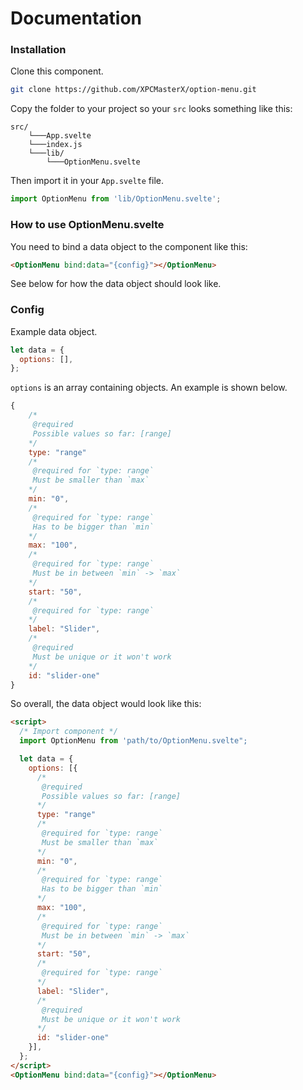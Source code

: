 # Documentation

### Installation

Clone this component.

```bash
git clone https://github.com/XPCMasterX/option-menu.git
```

Copy the folder to your project so your `src` looks something like this:

```
src/
    └───App.svelte
    └───index.js
    └───lib/
        └───OptionMenu.svelte
```

Then import it in your `App.svelte` file.

```js
import OptionMenu from 'lib/OptionMenu.svelte';
```

### How to use OptionMenu.svelte

You need to bind a data object to the component like this:

```html
<OptionMenu bind:data="{config}"></OptionMenu>
```

See below for how the data object should look like.

### Config

Example data object.

```js
let data = {
  options: [],
};
```

`options` is an array containing objects. An example is shown below.

```js
{
    /*
     @required
     Possible values so far: [range]
    */
    type: "range"
    /*
     @required for `type: range`
     Must be smaller than `max`
    */
    min: "0",
    /*
     @required for `type: range`
     Has to be bigger than `min`
    */
    max: "100",
    /*
     @required for `type: range`
     Must be in between `min` -> `max`
    */
    start: "50",
    /*
     @required for `type: range`
    */
    label: "Slider",
    /*
     @required
     Must be unique or it won't work
    */
    id: "slider-one"
}
```

So overall, the data object would look like this:

```html
<script>
  /* Import component */
  import OptionMenu from 'path/to/OptionMenu.svelte";

  let data = {
    options: [{
      /*
       @required
       Possible values so far: [range]
      */
      type: "range"
      /*
       @required for `type: range`
       Must be smaller than `max`
      */
      min: "0",
      /*
       @required for `type: range`
       Has to be bigger than `min`
      */
      max: "100",
      /*
       @required for `type: range`
       Must be in between `min` -> `max`
      */
      start: "50",
      /*
       @required for `type: range`
      */
      label: "Slider",
      /*
       @required
       Must be unique or it won't work
      */
      id: "slider-one"
    }],
  };
</script>
<OptionMenu bind:data="{config}"></OptionMenu>
```
